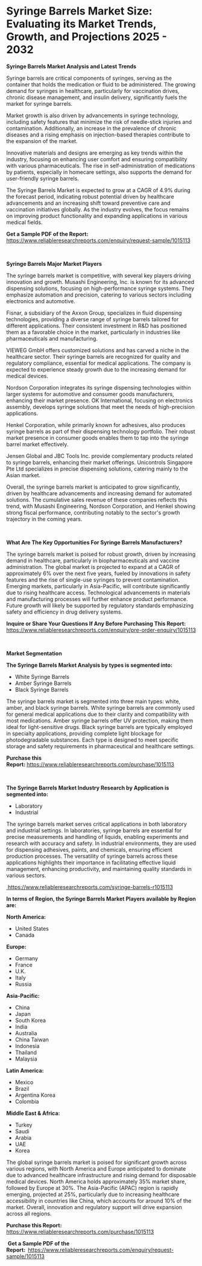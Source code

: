 <p><h1>Syringe Barrels Market Size: Evaluating its Market Trends, Growth, and Projections 2025 - 2032</h1></p><p><strong>Syringe Barrels Market Analysis and Latest Trends</strong></p>
<p><p>Syringe barrels are critical components of syringes, serving as the container that holds the medication or fluid to be administered. The growing demand for syringes in healthcare, particularly for vaccination drives, chronic disease management, and insulin delivery, significantly fuels the market for syringe barrels. </p><p>Market growth is also driven by advancements in syringe technology, including safety features that minimize the risk of needle-stick injuries and contamination. Additionally, an increase in the prevalence of chronic diseases and a rising emphasis on injection-based therapies contribute to the expansion of the market.</p><p>Innovative materials and designs are emerging as key trends within the industry, focusing on enhancing user comfort and ensuring compatibility with various pharmaceuticals. The rise in self-administration of medications by patients, especially in homecare settings, also supports the demand for user-friendly syringe barrels.</p><p>The Syringe Barrels Market is expected to grow at a CAGR of 4.9% during the forecast period, indicating robust potential driven by healthcare advancements and an increasing shift toward preventive care and vaccination initiatives globally. As the industry evolves, the focus remains on improving product functionality and expanding applications in various medical fields.</p></p>
<p><strong>Get a Sample PDF of the Report:&nbsp;</strong> <a href="https://www.reliableresearchreports.com/enquiry/request-sample/1015113?utm_campaign=2810&utm_medium=2&utm_source=Github&utm_content=ia&utm_term=17042025&utm_id=syringe-barrels">https://www.reliableresearchreports.com/enquiry/request-sample/1015113</a></p>
<p>&nbsp;</p>
<p><strong>Syringe Barrels Major Market Players</strong></p>
<p><p>The syringe barrels market is competitive, with several key players driving innovation and growth. Musashi Engineering, Inc. is known for its advanced dispensing solutions, focusing on high-performance syringe systems. They emphasize automation and precision, catering to various sectors including electronics and automotive.</p><p>Fisnar, a subsidiary of the Axxon Group, specializes in fluid dispensing technologies, providing a diverse range of syringe barrels tailored for different applications. Their consistent investment in R&D has positioned them as a favorable choice in the market, particularly in industries like pharmaceuticals and manufacturing.</p><p>VIEWEG GmbH offers customized solutions and has carved a niche in the healthcare sector. Their syringe barrels are recognized for quality and regulatory compliance, essential for medical applications. The company is expected to experience steady growth due to the increasing demand for medical devices.</p><p>Nordson Corporation integrates its syringe dispensing technologies within larger systems for automotive and consumer goods manufacturers, enhancing their market presence. OK International, focusing on electronics assembly, develops syringe solutions that meet the needs of high-precision applications.</p><p>Henkel Corporation, while primarily known for adhesives, also produces syringe barrels as part of their dispensing technology portfolio. Their robust market presence in consumer goods enables them to tap into the syringe barrel market effectively.</p><p>Jensen Global and JBC Tools Inc. provide complementary products related to syringe barrels, enhancing their market offerings. Unicontrols Singapore Pte Ltd specializes in precise dispensing solutions, catering mainly to the Asian market.</p><p>Overall, the syringe barrels market is anticipated to grow significantly, driven by healthcare advancements and increasing demand for automated solutions. The cumulative sales revenue of these companies reflects this trend, with Musashi Engineering, Nordson Corporation, and Henkel showing strong fiscal performance, contributing notably to the sector's growth trajectory in the coming years.</p></p>
<p>&nbsp;</p>
<p><strong>What Are The Key Opportunities For Syringe Barrels Manufacturers?</strong></p>
<p><p>The syringe barrels market is poised for robust growth, driven by increasing demand in healthcare, particularly in biopharmaceuticals and vaccine administration. The global market is projected to expand at a CAGR of approximately 6% over the next five years, fueled by innovations in safety features and the rise of single-use syringes to prevent contamination. Emerging markets, particularly in Asia-Pacific, will contribute significantly due to rising healthcare access. Technological advancements in materials and manufacturing processes will further enhance product performance. Future growth will likely be supported by regulatory standards emphasizing safety and efficiency in drug delivery systems.</p></p>
<p><strong>Inquire or Share Your Questions If Any Before Purchasing This Report:</strong> <a href="https://www.reliableresearchreports.com/enquiry/pre-order-enquiry/1015113?utm_campaign=2810&utm_medium=2&utm_source=Github&utm_content=ia&utm_term=17042025&utm_id=syringe-barrels">https://www.reliableresearchreports.com/enquiry/pre-order-enquiry/1015113</a></p>
<p>&nbsp;</p>
<p><strong>Market Segmentation</strong></p>
<p><strong>The Syringe Barrels Market Analysis by types is segmented into:</strong></p>
<p><ul><li>White Syringe Barrels</li><li>Amber Syringe Barrels</li><li>Black Syringe Barrels</li></ul></p>
<p><p>The syringe barrels market is segmented into three main types: white, amber, and black syringe barrels. White syringe barrels are commonly used for general medical applications due to their clarity and compatibility with most medications. Amber syringe barrels offer UV protection, making them ideal for light-sensitive drugs. Black syringe barrels are typically employed in specialty applications, providing complete light blockage for photodegradable substances. Each type is designed to meet specific storage and safety requirements in pharmaceutical and healthcare settings.</p></p>
<p><strong>Purchase this Report:&nbsp;</strong><a href="https://www.reliableresearchreports.com/purchase/1015113?utm_campaign=2810&utm_medium=2&utm_source=Github&utm_content=ia&utm_term=17042025&utm_id=syringe-barrels">https://www.reliableresearchreports.com/purchase/1015113</a></p>
<p>&nbsp;</p>
<p><strong>The Syringe Barrels Market Industry Research by Application is segmented into:</strong></p>
<p><ul><li>Laboratory</li><li>Industrial</li></ul></p>
<p><p>The syringe barrels market serves critical applications in both laboratory and industrial settings. In laboratories, syringe barrels are essential for precise measurements and handling of liquids, enabling experiments and research with accuracy and safety. In industrial environments, they are used for dispensing adhesives, paints, and chemicals, ensuring efficient production processes. The versatility of syringe barrels across these applications highlights their importance in facilitating effective liquid management, enhancing productivity, and maintaining quality standards in various sectors.</p></p>
<p><a href="https://www.reliableresearchreports.com/syringe-barrels-r1015113?utm_campaign=2810&utm_medium=2&utm_source=Github&utm_content=ia&utm_term=17042025&utm_id=syringe-barrels">&nbsp;https://www.reliableresearchreports.com/syringe-barrels-r1015113</a></p>
<p><strong>In terms of Region, the Syringe Barrels Market Players available by Region are:</strong></p>
<p>
    <p> <strong> North America: </strong>
        <ul>
            <li>United States</li>
            <li>Canada</li>
        </ul>
        </p> 
    <p> <strong> Europe: </strong>
        <ul>
            <li>Germany</li>
            <li>France</li>
            <li>U.K.</li>
            <li>Italy</li>
            <li>Russia</li>
        </ul>
        </p> 
    <p> <strong> Asia-Pacific: </strong>
        <ul>
            <li>China</li>
            <li>Japan</li>
            <li>South Korea</li>
            <li>India</li>
            <li>Australia</li>
            <li>China Taiwan</li>
            <li>Indonesia</li>
            <li>Thailand</li>
            <li>Malaysia</li>
        </ul>
        </p> 
    <p> <strong> Latin America: </strong>
        <ul>
            <li>Mexico</li>
            <li>Brazil</li>
            <li>Argentina Korea</li>
            <li>Colombia</li>
        </ul>
        </p> 
    <p> <strong> Middle East & Africa: </strong>
        <ul>
            <li>Turkey</li>
            <li>Saudi</li>
            <li>Arabia</li>
            <li>UAE</li>
            <li>Korea</li>
        </ul>
    </p>
    </p>
<p><p>The global syringe barrels market is poised for significant growth across various regions, with North America and Europe anticipated to dominate due to advanced healthcare infrastructure and rising demand for disposable medical devices. North America holds approximately 35% market share, followed by Europe at 30%. The Asia-Pacific (APAC) region is rapidly emerging, projected at 25%, particularly due to increasing healthcare accessibility in countries like China, which accounts for around 10% of the market. Overall, innovation and regulatory support will drive expansion across all regions.</p></p>
<p><strong>Purchase this Report: </strong><a href="https://www.reliableresearchreports.com/purchase/1015113?utm_campaign=2810&utm_medium=2&utm_source=Github&utm_content=ia&utm_term=17042025&utm_id=syringe-barrels">https://www.reliableresearchreports.com/purchase/1015113</a></p>
<p>&nbsp;<strong>Get a Sample PDF of the Report:&nbsp;&nbsp;</strong><a href="https://www.reliableresearchreports.com/enquiry/request-sample/1015113?utm_campaign=2810&utm_medium=2&utm_source=Github&utm_content=ia&utm_term=17042025&utm_id=syringe-barrels">https://www.reliableresearchreports.com/enquiry/request-sample/1015113</a></p>
<p><strong></strong></p>
<p><p></p><p></p><p></p></p>